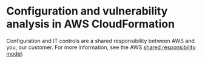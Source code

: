 # Configuration and vulnerability analysis in AWS CloudFormation<a name="vulnerability-analysis-and-management"></a>

Configuration and IT controls are a shared responsibility between AWS and you, our customer\. For more information, see the AWS [shared responsibility model](http://aws.amazon.com/compliance/shared-responsibility-model/)\.
